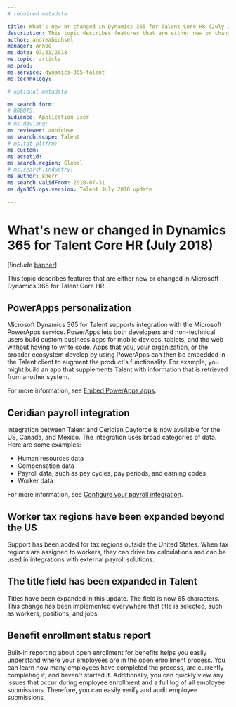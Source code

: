 ```yaml
---
# required metadata

title: What's new or changed in Dynamics 365 for Talent Core HR (July 2018)
description: This topic describes features that are either new or changed in Microsoft Dynamics 365 for Talent Core HR.
author: andreabichsel
manager: AnnBe
ms.date: 07/31/2018
ms.topic: article
ms.prod: 
ms.service: dynamics-365-talent
ms.technology: 

# optional metadata

ms.search.form: 
# ROBOTS: 
audience: Application User
# ms.devlang: 
ms.reviewer: anbichse
ms.search.scope: Talent
# ms.tgt_pltfrm: 
ms.custom: 
ms.assetid: 
ms.search.region: Global
# ms.search.industry: 
ms.author: kherr
ms.search.validFrom: 2018-07-31
ms.dyn365.ops.version: Talent July 2018 update

---
```


# What's new or changed in Dynamics 365 for Talent Core HR (July 2018)

[!include [banner](includes/banner.md)]

This topic describes features that are either new or changed in Microsoft Dynamics 365 for Talent Core HR.

## PowerApps personalization

Microsoft Dynamics 365 for Talent supports integration with the Microsoft PowerApps service. PowerApps lets both developers and non-technical users build custom business apps for mobile devices, tablets, and the web without having to write code. Apps that you, your organization, or the broader ecosystem develop by using PowerApps can then be embedded in the Talent client to augment the product's functionality. For example, you might build an app that supplements Talent with information that is retrieved from another system.

For more information, see [Embed PowerApps apps](../fin-and-ops/get-started/embed-power-apps.md).

## Ceridian payroll integration

Integration between Talent and Ceridian Dayforce is now available for the US, Canada, and Mexico. The integration uses broad categories of data. Here are some examples:

- Human resources data
- Compensation data
- Payroll data, such as pay cycles, pay periods, and earning codes
- Worker data

For more information, see [Configure your payroll integration](configure-payroll-integration.md).

## Worker tax regions have been expanded beyond the US

Support has been added for tax regions outside the United States. When tax regions are assigned to workers, they can drive tax calculations and can be used in integrations with external payroll solutions.

## The title field has been expanded in Talent

Titles have been expanded in this update. The field is now 65 characters. This change has been implemented everywhere that title is selected, such as workers, positions, and jobs.

## Benefit enrollment status report

Built-in reporting about open enrollment for benefits helps you easily understand where your employees are in the open enrollment process. You can learn how many employees have completed the process, are currently completing it, and haven't started it. Additionally, you can quickly view any issues that occur during employee enrollment and a full log of all employee submissions. Therefore, you can easily verify and audit employee submissions.
